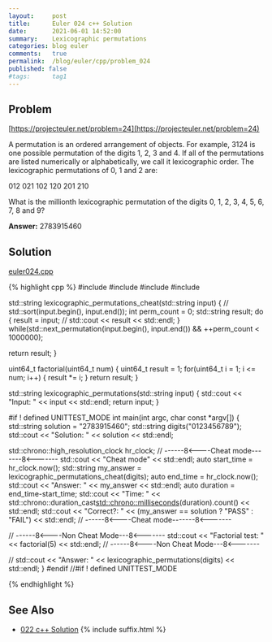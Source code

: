 ```yaml
---
layout:     post
title:      Euler 024 c++ Solution
date:       2021-06-01 14:52:00
summary:    Lexicographic permutations
categories: blog euler
comments:   true
permalink:  /blog/euler/cpp/problem_024
published: false
#tags:      tag1
---
```


## Problem

[https://projecteuler.net/problem=24](https://projecteuler.net/problem=24)

A permutation is an ordered arrangement of objects. For example, 3124 is one possible permutation of the digits 1, 2, 3 and 4. If all of the permutations are listed numerically or alphabetically, we call it lexicographic order. The lexicographic permutations of 0, 1 and 2 are:

012   021   102   120   201   210

What is the millionth lexicographic permutation of the digits 0, 1, 2, 3, 4, 5, 6, 7, 8 and 9?

**Answer:** 2783915460

## Solution

[euler024.cpp](https://gitlab.com/tvarley/euler/-/blob/master/cpp/src/euler024.cpp)

{% highlight cpp %}
#include <algorithm>
#include <chrono>
#include <iostream>
#include <string>

std::string lexicographic_permutations_cheat(std::string input)
{
  // std::sort(input.begin(), input.end());
  int perm_count = 0;
  std::string result; 
  do {
    result = input;
    // std::cout << result << std::endl;
  } while(std::next_permutation(input.begin(), input.end()) && ++perm_count < 1000000);

  return result;
}

uint64_t factorial(uint64_t num)
{
  uint64_t result = 1;
  for(uint64_t i = 1; i <= num; i++) {
    result *= i;
  }
  return result;
}

std::string lexicographic_permutations(std::string input)
{
  std::cout << "Input: " << input << std::endl;
  return input;
}

#if ! defined UNITTEST_MODE
int main(int argc, char const *argv[])
{
  std::string solution = "2783915460";
  std::string digits("0123456789");
  std::cout << "Solution: " << solution << std::endl;

  std::chrono::high_resolution_clock hr_clock;
  // ------8<----Cheat mode-------8<-------
  std::cout << "Cheat mode" << std::endl;
  auto start_time = hr_clock.now();
  std::string my_answer = lexicographic_permutations_cheat(digits);
  auto end_time = hr_clock.now();
  std::cout << "Answer: " << my_answer << std::endl;
  auto duration = end_time-start_time;
  std::cout << "Time: " << std::chrono::duration_cast<std::chrono::milliseconds>(duration).count() << std::endl;
  std::cout << "Correct?: " << (my_answer == solution ? "PASS" : "FAIL") << std::endl;
  // ------8<----Cheat mode-------8<-------
  
  // ------8<----Non Cheat Mode---8<-------
  std::cout << "Factorial test: " << factorial(5) << std::endl;
  // ------8<----Non Cheat Mode---8<-------

  // std::cout << "Answer: " << lexicographic_permutations(digits) << std::endl;
}
#endif //#if ! defined UNITTEST_MODE

{% endhighlight %}

## See Also
* [022 c++ Solution]({{site.baseurl}}/blog/euler/cpp/problem_022)
{% include suffix.html %}

